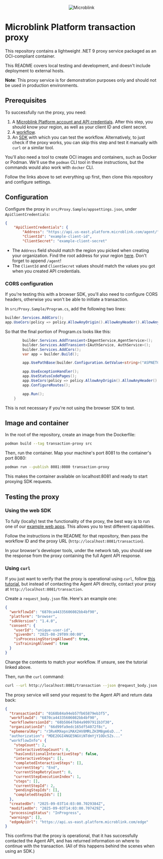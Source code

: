 <p align="center" >
  <img src="https://raw.githubusercontent.com/wiki/blinkid/blinkid-android/images/logo-microblink.png" alt="Microblink" title="Microblink">
</p>

# Microblink Platform transaction proxy

This repository contains a lightweight .NET 9 proxy service packaged as an OCI-compliant container. 

This README covers local testing and development, and doesn't include deployment to external hosts.

**Note**: This proxy service is for demonstration purposes only and should not be used in production environments.

## Prerequisites

To successfully run the proxy, you need:

1. A [Microblink Platform account and API credentials](https://platform.docs.microblink.com/account-setup/). After this step, you should know your region, as well as your client ID and client secret.
2. A [workflow](https://platform.docs.microblink.com/build-workflow/).
3. An [SDK](https://platform.docs.microblink.com/sdk-integration/) with which you can test the workflow. Alternatively, to just check if the proxy works, you can skip this step and test it manually with `curl` or a similar tool.

You'll also need a tool to create OCI images and containers, such as Docker or Podman. We'll use the `podman` CLI tool in these instructions, but the commands would also work with `docker` CLI.

Follow the links above to set everything up first, then clone this repository and configure settings.

## Configuration

Configure the proxy in `src/Proxy.Sample/appsettings.json`, under `ApiClientCredentials`:

```json
{
    "ApiClientCredentials": {
        "Address": "https://api.us-east.platform.microblink.com/agent/",
        "ClientId": "example-client-id",
        "ClientSecret": "example-client-secret"
```

- The `Address` field should match the region you picked when creating your organization. Find the root address for your region [here](https://platform.docs.microblink.com/api/#regions). Don't forget to append `/agent`!
- The `ClientId` and `ClientSecret` values should match the values you got when you created API credentials.

### CORS configuration

If you're testing this with a browser SDK, you'll also need to configure CORS headers, otherwise you won't be able to initiate a transaction. 

In `src/Proxy.Sample/Program.cs`, add the following two lines:

```cs
builder.Services.AddCors();
app.UseCors(policy => policy.AllowAnyOrigin().AllowAnyHeader().AllowAnyMethod()); 
```

So that the final portion of Program.cs looks like this:

```cs
        builder.Services.AddTransient<IAgentService,AgentService>();
        builder.Services.AddTransient<IAuthService, AuthService>();
        builder.Services.AddCors();
        var app = builder.Build();

        app.UsePathBase(builder.Configuration.GetValue<string>("ASPNETCORE_BASEPATH"));

        app.UseExceptionHandler();
        app.UseStatusCodePages();
        app.UseCors(policy => policy.AllowAnyOrigin().AllowAnyHeader().AllowAnyMethod()); 
        app.ConfigureRoutes();

        app.Run();
    }
```

This is not necessary if you're not using the browser SDK to test.

## Image and container

In the root of the repository, create an image from the Dockerfile: 

```bash
podman build --tag transaction-proxy src
```

Then, run the container. Map your machine's port 8081 to the container's port 8080:

```bash
podman run --publish 8081:8080 transaction-proxy
```

This makes the container available on localhost:8081 and ready to start proxying SDK requests.

## Testing the proxy

### Using the web SDK

To fully (locally) test the functionality of the proxy, the best way is to run one of our [example web apps](https://github.com/MicroblinkPlatform/microblink-platform-browser-sdk/tree/main/example-react). This allows you to test different capabilities.

Follow the instructions in the README for that repository, then pass the workflow ID and the proxy URL (`http://localhost:8081/transaction`).

In your browser's developer tools, under the network tab, you should see the response from the proxy containing the full Agent API response.

### Using `curl`

If you just want to verify that the proxy is operational using `curl`, follow [this tutorial](https://platform.docs.microblink.com/api/transaction-api), but instead of contacting the Agent API directly, contact your proxy at `http://localhost:8081/transaction`.

Create a `request_body.json` file. Here's an example one:

```json
{
  "workflowId": "6870ca44335606082bb4bf90",
  "platform": "browser",
  "sdkVersion": "1.4.0",
  "consent": {
    "userId": "unique-user-id",
    "givenOn": "2025-08-29T09:00:00",
    "isProcessingStoringAllowed": true,
    "isTrainingAllowed": true
  }
}
```

Change the contents to match your workflow. If unsure, see the tutorial linked above.

Then, run the `curl` command:

```bash
curl --url http://localhost:8081/transaction --json @request_body.json
```

The proxy service will send your request to the Agent API and return data back:

```json
{
  "transactionId": "0168b84a94eb57fb65879eb3f5",
  "workflowId": "6870ca44335606082bb4bf90",
  "workflowVersionId": "68b58647b84a9097911b3f30",
  "organizationId": "66d99fa9edc165df54072f8c",
  "ephemeralKey": "r3RvKMXepniMAX2HV8MRLZH3M8gm6sD..."
  "authorization": "MDE2OGI4NGE5NGViNTdmYjY1ODc5Zs..."
  "workflowInfo": {
    "stepCount": 2,
    "interactiveStepCount": 0,
    "hasConditionalInteractiveStep": false,
    "interactiveSteps": [],
    "completedInteractiveSteps": [],
    "currentStep": "End",
    "currentStepRetryCount": 0,
    "currentStepExecutionIndex": 1,
    "steps": [],
    "currentStepId": 2,
    "pendingStepIds": [],
    "completedStepIds": []
  },
  "createdOn": "2025-09-03T14:03:00.7029384Z",
  "modifiedOn": "2025-09-03T14:03:00.707429Z",
  "processingStatus": "InProgress",
  "warnings": [],
  "edgeApiUrl": "https://api.us-east.platform.microblink.com/edge"
}
```

This confirms that the proxy is operational, that it has successfully contacted the Agent API, and has returned information on where to continue with the transaction. (All of this happens behind the scenes when using an SDK.)

